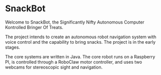 # SnackBot

Welcome to SnackBot, the Significantly Nifty Autonomous Computer Kontrolled
Bringer Of Treats.

The project intends to create an autonomous robot navigation system with voice
control and the capability to bring snacks.  The project is in the early stages.

The core systems are written in Java.  The core robot runs on a Raspberry PI,
is controlled through a RoboClaw motor controller, and uses two webcams 
for stereoscopic sight and navigation.
